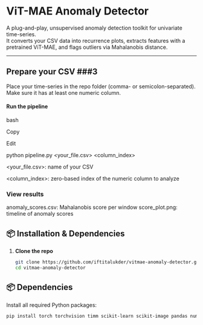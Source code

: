 # ViT-MAE Anomaly Detector

A plug-and-play, unsupervised anomaly detection toolkit for univariate time-series.  
It converts your CSV data into recurrence plots, extracts features with a pretrained ViT-MAE, and flags outliers via Mahalanobis distance.

---
## Prepare your CSV ###3

Place your time-series in the repo folder (comma- or semicolon-separated).
Make sure it has at least one numeric column.

#### Run the pipeline ####
bash

Copy

Edit

python pipeline.py <your_file.csv> <column_index>

<your_file.csv>: name of your CSV

<column_index>: zero-based index of the numeric column to analyze

### View results ####
anomaly_scores.csv: Mahalanobis score per window
score_plot.png: timeline of anomaly scores

## 📦 Installation & Dependencies

1. **Clone the repo**  
   ```bash
   git clone https://github.com/iftitalukder/vitmae-anomaly-detector.git
   cd vitmae-anomaly-detector

## 📦 Dependencies

Install all required Python packages:

```bash
pip install torch torchvision timm scikit-learn scikit-image pandas numpy matplotlib




